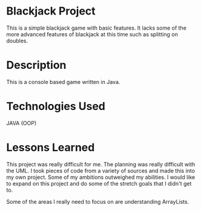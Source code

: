 # Blackjack Project

This is a simple blackjack game with basic features.  It lacks some of the more advanced features of blackjack at this time such as splitting on doubles.

# Description

This is a console based game written in Java.

# Technologies Used

JAVA (OOP)

# Lessons Learned

This project was really difficult for me.  The planning was really difficult with the UML.  I took pieces of code from a variety of sources and made this into my own project.  Some of my ambitions outweighed my abilities.  I would like to expand on this project and do some of the stretch goals that I didn't get to.

Some of the areas I really need to focus on are understanding ArrayLists.

